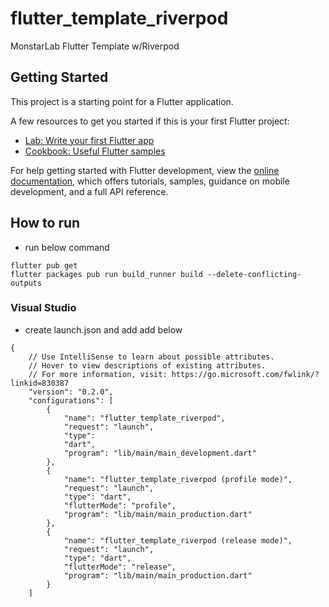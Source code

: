# flutter_template_riverpod

MonstarLab Flutter Template w/Riverpod

## Getting Started

This project is a starting point for a Flutter application.

A few resources to get you started if this is your first Flutter project:

- [Lab: Write your first Flutter app](https://docs.flutter.dev/get-started/codelab)
- [Cookbook: Useful Flutter samples](https://docs.flutter.dev/cookbook)

For help getting started with Flutter development, view the
[online documentation](https://docs.flutter.dev/), which offers tutorials, samples, guidance on
mobile development, and a full API reference.

## How to run
- run below command
```
flutter pub get
flutter packages pub run build_runner build --delete-conflicting-outputs
```

### Visual Studio
- create launch.json and add add below
```
{
    // Use IntelliSense to learn about possible attributes.
    // Hover to view descriptions of existing attributes.
    // For more information, visit: https://go.microsoft.com/fwlink/?linkid=830387
    "version": "0.2.0",
    "configurations": [
        {
            "name": "flutter_template_riverpod",
            "request": "launch",
            "type": 
            "dart",
            "program": "lib/main/main_development.dart"
        },
        {
            "name": "flutter_template_riverpod (profile mode)",
            "request": "launch",
            "type": "dart",
            "flutterMode": "profile",
            "program": "lib/main/main_production.dart"
        },
        {
            "name": "flutter_template_riverpod (release mode)",
            "request": "launch",
            "type": "dart",
            "flutterMode": "release",
            "program": "lib/main/main_production.dart"
        }
    ]
```